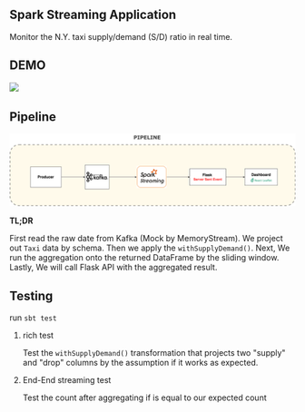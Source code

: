 

## Spark Streaming Application 
Monitor the N.Y. taxi supply/demand (S/D) ratio in real time.


## DEMO
<img src="./img/taxi_app_demo.gif" height=auto>


## Pipeline
<img src="./img/pipeline.png" height=auto>

   **TL;DR** 
   
   First read the raw date from Kafka (Mock by MemoryStream). 
   We project out `Taxi` data by schema. Then we apply the `withSupplyDemand()`.
   Next, We run the aggregation onto the returned DataFrame by the sliding window.
   Lastly, We will call Flask API with the aggregated result.

## Testing
run `sbt test`

1. rich test

    Test the `withSupplyDemand()` transformation that projects two "supply" and "drop" columns by the assumption
    if it works as expected.

2. End-End streaming test 
    
   Test the count after aggregating if is equal to our expected count


            






